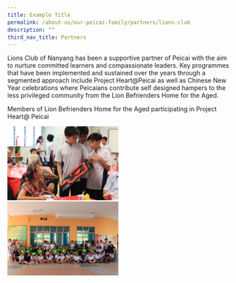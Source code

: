 ```yaml
---
title: Example Title
permalink: /about-us/our-peicai-family/partners/lions-club
description: ""
third_nav_title: Partners
---
```

<p>Lions Club of Nanyang has been a supportive partner of Peicai with the aim to nurture committed learners and compassionate leaders. Key programmes that have been implemented and sustained over the years through a segmented approach include Project Heart@Peicai as well as Chinese New Year celebrations where Peicaians contribute self designed hampers to the less privileged community from the Lion Befrienders Home for the Aged.</p>
<p>Members of Lion Befrienders Home for the Aged participating in Project Heart@ Peicai</p>
<img style="width: 50%;" src="/images/lc1.jpg" /><br>
<img style="width: 50%;" src="/images/lc2.jpg" />